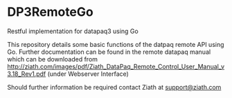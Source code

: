 # DP3RemoteGo
Restful implementation for datapaq3 using Go

This repository details some basic functions of the datpaq remote API using Go.
Further documentation can be found in the remote datapaq manual which can be downloaded from http://ziath.com/images/pdf/Ziath_DataPaq_Remote_Control_User_Manual_v3.18_Rev1.pdf (under Webserver Interface)


Should further information be required contact Ziath at support@ziath.com

